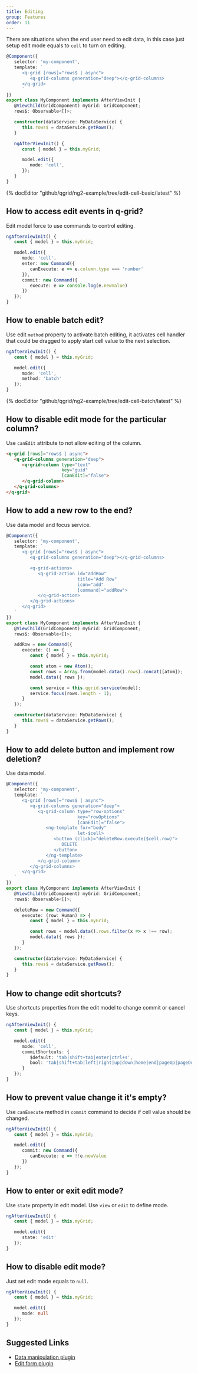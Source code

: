```yaml
---
title: Editing
group: Features
order: 11
---
```


There are situations when the end user need to edit data, in this case just setup edit mode equals to `cell` to turn on editing.

```typescript
@Component({
   selector: 'my-component',
   template: `
      <q-grid [rows]="rows$ | async">
         <q-grid-columns generation="deep"></q-grid-columns>
      </q-grid>
      `
})
export class MyComponent implements AfterViewInit {
   @ViewChild(GridComponent) myGrid: GridComponent;   
   rows$: Observable<[]>;

   constructor(dataService: MyDataService) {
      this.rows$ = dataService.getRows();
   }

   ngAfterViewInit() {
      const { model } = this.myGrid;

      model.edit({
         mode: 'cell',
      });
   }
}
```

{% docEditor "github/qgrid/ng2-example/tree/edit-cell-basic/latest" %}

## How to access edit events in q-grid?

Edit model force to use commands to control editing.

```typescript
ngAfterViewInit() {
   const { model } = this.myGrid;

   model.edit({
      mode: 'cell',
      enter: new Command({
         canExecute: e => e.column.type === 'number'
      }),
      commit: new Command({
         execute: e => console.log(e.newValue)
      })
   });
}
```

## How to enable batch edit?

Use edit `method` property to activate batch editing, it activates cell handler that could be dragged to apply start cell value to the next selection.

```typescript
ngAfterViewInit() {
   const { model } = this.myGrid;

   model.edit({
      mode: 'cell',
      method: 'batch'
   });
}
```

{% docEditor "github/qgrid/ng2-example/tree/edit-cell-batch/latest" %}

## How to disable edit mode for the particular column?

Use `canEdit` attribute to not allow editing of the column.

```html
<q-grid [rows]="rows$ | async">
   <q-grid-columns generation="deep">
      <q-grid-column type="text" 
                     key="guid" 
                     [canEdit]="false">
      </q-grid-column>
   </q-grid-columns>
</q-grid>
```

## How to add a new row to the end?

Use data model and focus service.

```typescript
@Component({
   selector: 'my-component',
   template: `
      <q-grid [rows]="rows$ | async">
         <q-grid-columns generation="deep"></q-grid-columns>         

         <q-grid-actions>
            <q-grid-action id="addRow"
                           title="Add Row"
                           icon="add"
                           [command]="addRow">
            </q-grid-action>
         </q-grid-actions>
      </q-grid>
   `
})
export class MyComponent implements AfterViewInit {
   @ViewChild(GridComponent) myGrid: GridComponent;   
   rows$: Observable<[]>;

   addRow = new Command({
      execute: () => {
         const { model } = this.myGrid;

         const atom = new Atom();
         const rows = Array.from(model.data().rows).concat([atom]);
         model.data({ rows });

         const service = this.qgrid.service(model);
         service.focus(rows.length - 1);
      }
   });

   constructor(dataService: MyDataService) {
      this.rows$ = dataService.getRows();
   }
}
```

## How to add delete button and implement row deletion?

Use data model.

```typescript
@Component({
   selector: 'my-component',
   template: `
      <q-grid [rows]="rows$ | async">
         <q-grid-columns generation="deep">
            <q-grid-column type="row-options"
                           key="rowOptions"					         
                           [canEdit]="false">
               <ng-template for="body"
                           let-$cell>
                  <button (click)="deleteRow.execute($cell.row)">
                     DELETE
                  </button>
               </ng-template>
            </q-grid-column>
         </q-grid-columns>         
      </q-grid>
   `
})
export class MyComponent implements AfterViewInit {
   @ViewChild(GridComponent) myGrid: GridComponent;   
   rows$: Observable<[]>;

   deleteRow = new Command({
      execute: (row: Human) => {
         const { model } = this.myGrid;

         const rows = model.data().rows.filter(x => x !== row);
         model.data({ rows });
      }
   });

   constructor(dataService: MyDataService) {
      this.rows$ = dataService.getRows();
   }
}
```

## How to change edit shortcuts?

Use shortcuts properties from the edit model to change commit or cancel keys.

```typescript
ngAfterViewInit() {
   const { model } = this.myGrid;

   model.edit({
      mode: 'cell',
      commitShortcuts: {
         $default: 'tab|shift+tab|enter|ctrl+s',
         bool: 'tab|shift+tab|left|right|up|down|home|end|pageUp|pageDown'
      }
   });
}
```

## How to prevent value change it it's empty?

Use `canExecute` method in `commit` command to decide if cell value should be changed.

```typescript
ngAfterViewInit() {
   const { model } = this.myGrid;

   model.edit({
      commit: new Command({
         canExecute: e => !!e.newValue
      })
   });
}
```

## How to enter or exit edit mode?

Use `state` property in edit model. Use `view` or `edit` to define mode. 

```typescript
ngAfterViewInit() {
   const { model } = this.myGrid;

   model.edit({
      state: 'edit'
   });
}
```

## How to disable edit mode?

Just set edit mode equals to `null`.

```typescript
ngAfterViewInit() {
   const { model } = this.myGrid;

   model.edit({
      mode: null
   });
}
```

## Suggested Links

* [Data manipulation plugin](/plugin/data-manipulation.md)
* [Edit form plugin](/plugin/edit-form.md)